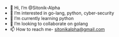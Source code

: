 - 👋 Hi, I’m @Sitonik-Alpha
- 👀 I’m interested in go-lang, python, cyber-security
- 🌱 I’m currently learning python
- 💞️ I’m looking to collaborate on golang
- 📫 How to reach me- sitonikalpha@gmail.com

<!---
Sitonik-Alpha/Sitonik-Alpha is a ✨ special ✨ repository because its `README.md` (this file) appears on your GitHub profile.
You can click the Preview link to take a look at your changes.
--->
